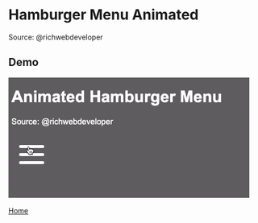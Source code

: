 # Hamburger Menu Animated

Source: @richwebdeveloper

## Demo

![Menu Animation](../assets/menu_click.gif)

[Home](..)